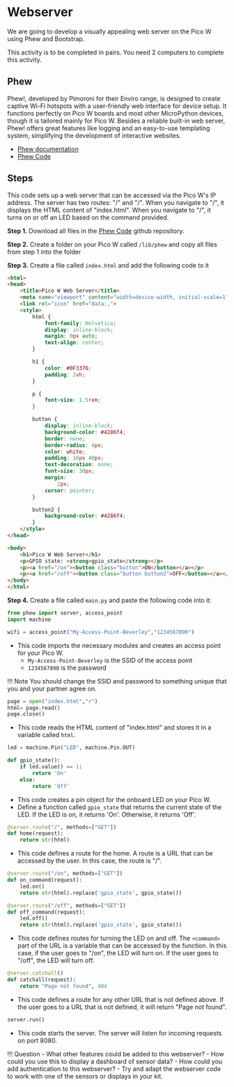 # Webserver

We are going to develop a visually appealing web server on the Pico W using Phew and Bootstrap. 

This activity is to be completed in pairs. You need 2 computers to complete this activity.

## Phew
Phew!, developed by Pimoroni for their Enviro range, is designed to create captive Wi-Fi hotspots with a user-friendly web interface for device setup. It functions perfectly on Pico W boards and most other MicroPython devices, though it is tailored mainly for Pico W. Besides a reliable built-in web server, Phew! offers great features like logging and an easy-to-use templating system, simplifying the development of interactive websites.

- [Phew documentation](https://pypi.org/project/micropython-phew/)
- [Phew Code](https://github.com/pimoroni/phew/tree/main/phew)

## Steps
This code sets up a web server that can be accessed via the Pico W's IP address. The server has two routes: "/" and "/<command>". When you navigate to "/", it displays the HTML content of "index.html". When you navigate to "/<command>", it turns on or off an LED based on the command provided.

**Step 1.** Download all files in the [Phew Code](https://github.com/pimoroni/phew/tree/main/phew) github repository.

**Step 2.** Create a folder on your Pico W called `/lib/phew` and copy all files from step 1 into the folder

**Step 3.** Create a file called `index.html` and add the following code to it

``` html
<html>
<head>
    <title>Pico W Web Server</title>
    <meta name="viewport" content="width=device-width, initial-scale=1">
    <link rel="icon" href="data:,">
    <style>
        html {
            font-family: Helvetica;
            display: inline-block;
            margin: 0px auto;
            text-align: center;
        }

        h1 {
            color: #0F3376;
            padding: 2vh;
        }

        p {
            font-size: 1.5rem;
        }

        button {
            display: inline-block;
            background-color: #4286f4;
            border: none;
            border-radius: 4px;
            color: white;
            padding: 16px 40px;
            text-decoration: none;
            font-size: 30px;
            margin:
                2px;
            cursor: pointer;
        }

        button2 {
            background-color: #4286f4;
        }
    </style>
</head>

<body>
    <h1>Pico W Web Server</h1>
    <p>GPIO state: <strong>gpio_state</strong></p>
    <p><a href="/on"><button class="button">ON</button></a></p>
    <p><a href="/off"><button class="button button2">OFF</button></a></p>
</body>
</html>
```

**Step 4.** Create a file called `main.py` and paste the following code into it:

``` python
from phew import server, access_point
import machine

wifi = access_point("My-Access-Point-Beverley","1234567890")
```

- This code imports the necessary modules and creates an access point for your Pico W. 
    - `My-Access-Point-Beverley` is the SSID of the access point 
    - `1234567890` is the password

!!! Note
    You should change the SSID and password to something unique that you and your partner agree on.

``` python
page = open("index.html","r")
html= page.read()
page.close()
```

- This code reads the HTML content of "index.html" and stores it in a variable called `html`.

``` python
led = machine.Pin("LED", machine.Pin.OUT)

def gpio_state():
    if led.value() == 1:
        return 'On'
    else:
        return 'Off'
```

- This code creates a pin object for the onboard LED on your Pico W.
- Define a function called `gpio_state` that returns the current state of the LED. If the LED is on, it returns 'On'. Otherwise, it returns 'Off'.

``` python
@server.route("/", methods=["GET"])
def home(request):
    return str(html)
```

- This code defines a route for the home. A route is a URL that can be accessed by the user. In this case, the route is "/".

``` python
@server.route("/on", methods=["GET"])
def on_command(request):
    led.on()
    return str(html).replace('gpio_state', gpio_state())

@server.route("/off", methods=["GET"])
def off_command(request):
    led.off()
    return str(html).replace('gpio_state', gpio_state())
```

- This code defines routes for turning the LED on and off. The `<command>` part of the URL is a variable that can be accessed by the function. In this case, if the user goes to "/on", the LED will turn on. If the user goes to "/off", the LED will turn off.

``` python
@server.catchall()
def catchall(request):
    return "Page not found", 404
```

- This code defines a route for any other URL that is not defined above. If the user goes to a URL that is not defined, it will return "Page not found".

``` python
server.run()
```

- This code starts the server. The server will listen for incoming requests on port 8080.

!!! Question
    - What other features could be added to this webserver?
    - How could you use this to display a dashboard of sensor data?
    - How could you add authentication to this webserver?
    - Try and adapt the webserver code to work with one of the sensors or displays in your kit.